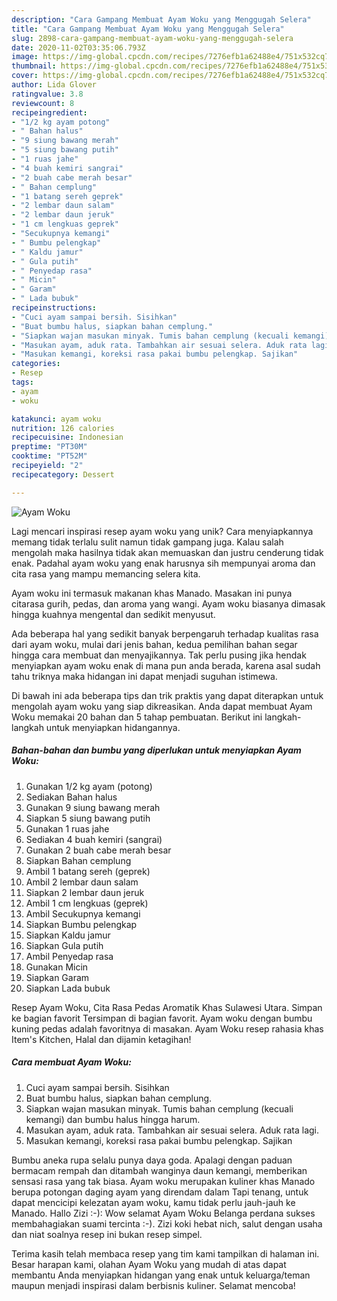 ```yaml
---
description: "Cara Gampang Membuat Ayam Woku yang Menggugah Selera"
title: "Cara Gampang Membuat Ayam Woku yang Menggugah Selera"
slug: 2898-cara-gampang-membuat-ayam-woku-yang-menggugah-selera
date: 2020-11-02T03:35:06.793Z
image: https://img-global.cpcdn.com/recipes/7276efb1a62488e4/751x532cq70/ayam-woku-foto-resep-utama.jpg
thumbnail: https://img-global.cpcdn.com/recipes/7276efb1a62488e4/751x532cq70/ayam-woku-foto-resep-utama.jpg
cover: https://img-global.cpcdn.com/recipes/7276efb1a62488e4/751x532cq70/ayam-woku-foto-resep-utama.jpg
author: Lida Glover
ratingvalue: 3.8
reviewcount: 8
recipeingredient:
- "1/2 kg ayam potong"
- " Bahan halus"
- "9 siung bawang merah"
- "5 siung bawang putih"
- "1 ruas jahe"
- "4 buah kemiri sangrai"
- "2 buah cabe merah besar"
- " Bahan cemplung"
- "1 batang sereh geprek"
- "2 lembar daun salam"
- "2 lembar daun jeruk"
- "1 cm lengkuas geprek"
- "Secukupnya kemangi"
- " Bumbu pelengkap"
- " Kaldu jamur"
- " Gula putih"
- " Penyedap rasa"
- " Micin"
- " Garam"
- " Lada bubuk"
recipeinstructions:
- "Cuci ayam sampai bersih. Sisihkan"
- "Buat bumbu halus, siapkan bahan cemplung."
- "Siapkan wajan masukan minyak. Tumis bahan cemplung (kecuali kemangi) dan bumbu halus hingga harum."
- "Masukan ayam, aduk rata. Tambahkan air sesuai selera. Aduk rata lagi."
- "Masukan kemangi, koreksi rasa pakai bumbu pelengkap. Sajikan"
categories:
- Resep
tags:
- ayam
- woku

katakunci: ayam woku 
nutrition: 126 calories
recipecuisine: Indonesian
preptime: "PT30M"
cooktime: "PT52M"
recipeyield: "2"
recipecategory: Dessert

---
```



![Ayam Woku](https://img-global.cpcdn.com/recipes/7276efb1a62488e4/751x532cq70/ayam-woku-foto-resep-utama.jpg)

Lagi mencari inspirasi resep ayam woku yang unik? Cara menyiapkannya memang tidak terlalu sulit namun tidak gampang juga. Kalau salah mengolah maka hasilnya tidak akan memuaskan dan justru cenderung tidak enak. Padahal ayam woku yang enak harusnya sih mempunyai aroma dan cita rasa yang mampu memancing selera kita.

Ayam woku ini termasuk makanan khas Manado. Masakan ini punya citarasa gurih, pedas, dan aroma yang wangi. Ayam woku biasanya dimasak hingga kuahnya mengental dan sedikit menyusut.

Ada beberapa hal yang sedikit banyak berpengaruh terhadap kualitas rasa dari ayam woku, mulai dari jenis bahan, kedua pemilihan bahan segar hingga cara membuat dan menyajikannya. Tak perlu pusing jika hendak menyiapkan ayam woku enak di mana pun anda berada, karena asal sudah tahu triknya maka hidangan ini dapat menjadi suguhan istimewa.


Di bawah ini ada beberapa tips dan trik praktis yang dapat diterapkan untuk mengolah ayam woku yang siap dikreasikan. Anda dapat membuat Ayam Woku memakai 20 bahan dan 5 tahap pembuatan. Berikut ini langkah-langkah untuk menyiapkan hidangannya.

<!--inarticleads1-->

##### Bahan-bahan dan bumbu yang diperlukan untuk menyiapkan Ayam Woku:

1. Gunakan 1/2 kg ayam (potong)
1. Sediakan  Bahan halus
1. Gunakan 9 siung bawang merah
1. Siapkan 5 siung bawang putih
1. Gunakan 1 ruas jahe
1. Sediakan 4 buah kemiri (sangrai)
1. Gunakan 2 buah cabe merah besar
1. Siapkan  Bahan cemplung
1. Ambil 1 batang sereh (geprek)
1. Ambil 2 lembar daun salam
1. Siapkan 2 lembar daun jeruk
1. Ambil 1 cm lengkuas (geprek)
1. Ambil Secukupnya kemangi
1. Siapkan  Bumbu pelengkap
1. Siapkan  Kaldu jamur
1. Siapkan  Gula putih
1. Ambil  Penyedap rasa
1. Gunakan  Micin
1. Siapkan  Garam
1. Siapkan  Lada bubuk


Resep Ayam Woku, Cita Rasa Pedas Aromatik Khas Sulawesi Utara. Simpan ke bagian favorit Tersimpan di bagian favorit. Ayam woku dengan bumbu kuning pedas adalah favoritnya di masakan. Ayam Woku resep rahasia khas Item&#39;s Kitchen, Halal dan dijamin ketagihan! 

<!--inarticleads2-->

##### Cara membuat Ayam Woku:

1. Cuci ayam sampai bersih. Sisihkan
1. Buat bumbu halus, siapkan bahan cemplung.
1. Siapkan wajan masukan minyak. Tumis bahan cemplung (kecuali kemangi) dan bumbu halus hingga harum.
1. Masukan ayam, aduk rata. Tambahkan air sesuai selera. Aduk rata lagi.
1. Masukan kemangi, koreksi rasa pakai bumbu pelengkap. Sajikan


Bumbu aneka rupa selalu punya daya goda. Apalagi dengan paduan bermacam rempah dan ditambah wanginya daun kemangi, memberikan sensasi rasa yang tak biasa. Ayam woku merupakan kuliner khas Manado berupa potongan daging ayam yang direndam dalam Tapi tenang, untuk dapat mencicipi kelezatan ayam woku, kamu tidak perlu jauh-jauh ke Manado. Hallo Zizi :-): Wow selamat Ayam Woku Belanga perdana sukses membahagiakan suami tercinta :-). Zizi koki hebat nich, salut dengan usaha dan niat soalnya resep ini bukan resep simpel. 

Terima kasih telah membaca resep yang tim kami tampilkan di halaman ini. Besar harapan kami, olahan Ayam Woku yang mudah di atas dapat membantu Anda menyiapkan hidangan yang enak untuk keluarga/teman maupun menjadi inspirasi dalam berbisnis kuliner. Selamat mencoba!
